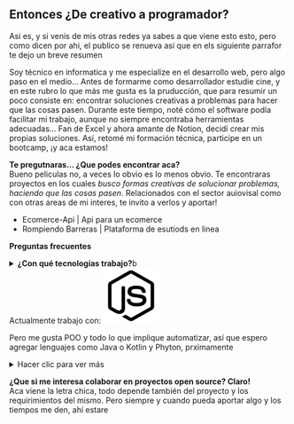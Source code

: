 ## Entonces ¿De creativo a programador?
Asi es, y si venis de mis otras redes ya sabes a que viene esto esto, pero como dicen por ahi, el publico se renueva así que en els siguiente parrafor te dejo un breve resumen

Soy técnico en informatica y me especialize en el desarrollo web, pero algo paso en el medio... Antes de formarme como desarrollador estudie cine, y en este rubro lo que más me gusta es la pruducción, que para resumir un poco consiste en: encontrar soluciones creativas a problemas para hacer que las cosas pasen. Durante este tiempo, noté cómo el software podía facilitar mi trabajo, aunque no siempre encontraba herramientas adecuadas... Fan de Excel y ahora amante de Notion, decidí crear mis propias soluciones. Así, retomé mi formación técnica, participe en un bootcamp, ¡y aca estamos!

**Te pregutnaras... ¿Que podes encontrar aca?**   
Bueno peliculas no, a veces lo obvio es lo menos obvio. Te encontraras proyectos en los cuales _busco formas creativas de solucionar problemas, haciendo que las cosas pasen_. Relacionados con el sector auiovisal como con otras areas de mi interes, te invito a verlos y aportar!

- Ecomerce-Api | Api para un ecomerce
- Rompiendo Barreras | Plataforma de esutiods en linea

**Preguntas frecuentes**
<details>
  <summary><b>¿Con qué tecnologías trabajo?</b>b</summary>
  <p>Contenido del desplegable</p>
</details>
Actualmente trabajo con:
<img src="node-js-svgrepo-com.svg" alt="Ejemplo de imagen" width="100">

Pero me gusta POO y todo lo que implique automatizar, así que espero agregar lenguajes como Java o Kotlin y Phyton, prximamente

<details>
  <summary>Hacer clic para ver más</summary>
  <p>Contenido del desplegable</p>
</details>

**¿Que si me interesa colaborar en proyectos open source? Claro!**   
Aca viene la letra chica, todo depende también del proyecto y los requirimientos del mismo. Pero siempre y cuando pueda aportar algo y los tiempos me den, ahí estare


